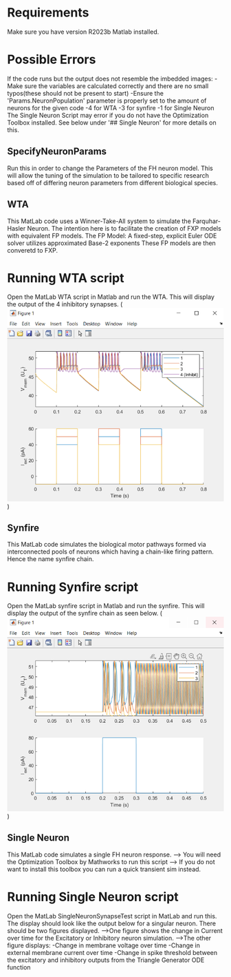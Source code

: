 # Requirements
Make sure you have version R2023b Matlab installed.

# Possible Errors
If the code runs but the output does not resemble the imbedded images:
    -Make sure the variables are calculated correctly and there are no small typos(these should not be present to start)
    -Ensure the 'Params.NeuronPopulation' parameter is properly set to the amount of neurons for the given code
        -4 for WTA
        -3 for synfire
        -1 for Single Neuron
The Single Neuron Script may error if you do not have the Optimization Toolbox installed. See below under '## Single Neuron' for more details on this.

## SpecifyNeuronParams
Run this in order to change the Parameters of the FH neuron model.
This will allow the tuning of the simulation to be tailored to specific research based off of differing neuron parameters from different biological species.


## WTA
This MatLab code uses a Winner-Take-All system to simulate the Farquhar-Hasler Neuron.
The intention here is to facilitate the creation of FXP models with equivalent FP models.
The FP Model: A fixed-step, explicit Euler ODE solver utilizes approximated Base-2 exponents
These FP models are then converetd to FXP. 
# Running WTA script
Open the MatLab WTA script in Matlab and run the WTA. 
This will display the output of the 4 inhibitory synapses. 
(![Alt text](WTA_Output-1.PNG))



## Synfire
This MatLab code simulates the biological motor pathways formed via interconnected pools of neurons which having a chain-like firing pattern. Hence the name synfire chain. 
# Running Synfire script
Open the MatLab synfire script in Matlab and run the synfire. 
This will display the output of the synfire chain as seen below.
(![Alt text](Synfire_Output_Base_e-1.PNG))



## Single Neuron
This MatLab code simulates a single FH neuron response.
--> You will need the Optimization Toolbox by Mathworks to run this script
--> If you do not want to install this toolbox you can run a quick transient sim instead.
# Running Single Neuron script
Open the MatLab SingleNeuronSynapseTest script in MatLab and run this. 
The display should look like the output below for a singular neuron.
There should be two figures displayed. 
    -->One figure shows the change in Current over time for the Excitatory or Inhibitory neuron simulation.
    -->The other figure displays:
        -Change in membrane voltage over time
        -Change in external membrane current over time
        -Change in spike threshold between the excitatory and inhibitory outputs from the Triangle Generator ODE function

